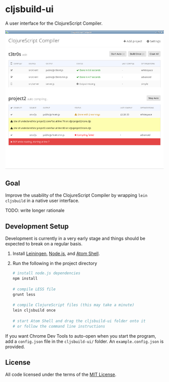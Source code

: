 # cljsbuild-ui

A user interface for the ClojureScript Compiler.

<img src="screenshots/2014-10-17-preview.png">

## Goal

Improve the usability of the ClojureScript Compiler by wrapping `lein cljsbuild`
in a native user interface.

TODO: write longer rationale

## Development Setup

Development is currently in a very early stage and things should be expected to
break on a regular basis.

1. Install [Leiningen], [Node.js], and [Atom Shell].
1. Run the following in the project directory

    ```sh
    # install node.js dependencies
    npm install

    # compile LESS file
    grunt less

    # compile ClojureScript files (this may take a minute)
    lein cljsbuild once

    # start Atom Shell and drag the cljsbuild-ui folder onto it
    # or follow the command line instructions
    ```

If you want Chrome Dev Tools to auto-open when you start the program, add a
`config.json` file in the `cljsbuild-ui/` folder. An `example.config.json` is
provided.

## License

All code licensed under the terms of the [MIT
License](https://github.com/oakmac/cljsbuild-ui/blob/master/LICENSE.md).

[Leiningen]:http://leiningen.org
[Node.js]:http://nodejs.org
[Atom Shell]:https://github.com/atom/atom-shell